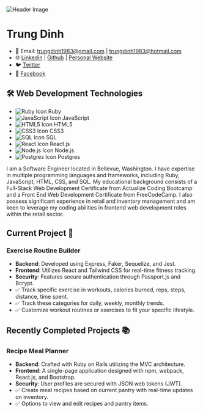![Header Image](https://miro.medium.com/max/1400/0*-u0b7K0Q6zfBcQqT.gif)

# Trung Dinh

- 📧 Email: trungdinh1983@gmail.com | trungdinh1983@hotmail.com
- 🌐 [Linkedin](https://linkedin.com/in/trung-dinh-9513543) | [Github](https://github.com/trungdinh1983) | [Personal Website](https://trunghdinh.com)
- 🐦 [Twitter](https://twitter.com/DinhDevoloper)
- 👥 [Facebook](https://www.facebook.com/trung.dinh.560/)

## 🛠 Web Development Technologies

- ![Ruby Icon](https://img.icons8.com/color/48/000000/ruby-programming-language.png) Ruby
- ![JavaScript Icon](https://img.icons8.com/color/48/000000/javascript--v1.png) JavaScript
- ![HTML5 Icon](https://img.icons8.com/color/48/000000/html-5--v1.png) HTML5
- ![CSS3 Icon](https://img.icons8.com/color/48/000000/css3.png) CSS3
- ![SQL Icon](https://img.icons8.com/color/48/000000/sql.png) SQL
- ![React Icon](https://img.icons8.com/color/48/000000/react-native.png) React.js
- ![Node.js Icon](https://img.icons8.com/color/48/000000/nodejs.png) Node.js
- ![Postgres Icon](https://img.icons8.com/color/48/000000/postgreesql.png) Postgres

I am a Software Engineer located in Bellevue, Washington. I have expertise in multiple programming languages and frameworks, including Ruby, JavaScript, HTML, CSS, and SQL. My educational background consists of a Full-Stack Web Development Certificate from Actualize Coding Bootcamp and a Front End Web Development Certificate from FreeCodeCamp. I also possess significant experience in retail and inventory management and am keen to leverage my coding abilities in frontend web development roles within the retail sector.

## Current Project 🚀

### Exercise Routine Builder

- **Backend**: Developed using Express, Faker, Sequelize, and Jest.
- **Frontend**: Utilizes React and Tailwind CSS for real-time fitness tracking.
- **Security**: Features secure authentication through Passport.js and Bcrypt.
- ✅ Track specific exercise in workouts, calories burned, reps, steps, distance, time spent.
- ✅ Track these categories for daily, weekly, monthly trends.
- ✅ Customize workout routines or exercises to fit your specific lifestyle.

## Recently Completed Projects 📚

### Recipe Meal Planner

- **Backend**: Crafted with Ruby on Rails utilizing the MVC architecture.
- **Frontend**: A single-page application designed with npm, webpack, React.js, and Bootstrap.
- **Security**: User profiles are secured with JSON web tokens (JWT).
- ✅ Create meal recipes based on current pantry with real-time updates on inventory.
- ✅ Options to view and edit recipes and pantry items.

